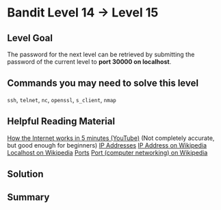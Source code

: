 # Bandit Level 14 → Level 15
## Level Goal
The password for the next level can be retrieved by submitting the password of the current level to **port 30000 on localhost**.

## Commands you may need to solve this level
`ssh`, `telnet`, `nc`, `openssl`, `s_client`, `nmap`

## Helpful Reading Material
[How the Internet works in 5 minutes (YouTube)](https://www.youtube.com/watch?v=7_LPdttKXPc) (Not completely accurate, but good enough for beginners)
[IP Addresses](https://computer.howstuffworks.com/web-server5.htm)
[IP Address on Wikipedia](https://en.wikipedia.org/wiki/IP_address)
[Localhost on Wikipedia](https://en.wikipedia.org/wiki/Localhost)
[Ports](https://computer.howstuffworks.com/web-server8.htm)
[Port (computer networking) on Wikipedia](https://en.wikipedia.org/wiki/Port_(computer_networking))

## Solution

## Summary
